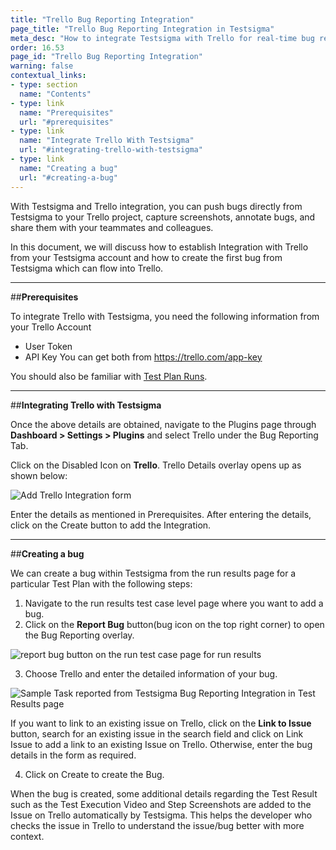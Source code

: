 ```yaml
---
title: "Trello Bug Reporting Integration"
page_title: "Trello Bug Reporting Integration in Testsigma"
meta_desc: "How to integrate Testsigma with Trello for real-time bug reporting during Test Runs"
order: 16.53
page_id: "Trello Bug Reporting Integration"
warning: false
contextual_links:
- type: section
  name: "Contents"
- type: link
  name: "Prerequisites"
  url: "#prerequisites"
- type: link
  name: "Integrate Trello With Testsigma"
  url: "#integrating-trello-with-testsigma"
- type: link
  name: "Creating a bug"
  url: "#creating-a-bug"
---
```

With Testsigma and Trello integration, you can push bugs directly from Testsigma to your Trello project, capture screenshots, annotate bugs, and share them with your teammates and colleagues.

In this document, we will discuss how to establish Integration with Trello from your Testsigma account and how to create the first bug from Testsigma which can flow into Trello.

---
##**Prerequisites**

To integrate Trello with Testsigma, you need the following information from your Trello Account<br>
  *  User Token
  * API Key
You can get both from https://trello.com/app-key

You should also be familiar with [Test Plan Runs](https://testsigma.com/docs/runs/test-plan-executions/).

---
##**Integrating Trello with Testsigma**

Once the above details are obtained, navigate to the Plugins page through **Dashboard > Settings > Plugins** and select Trello under the Bug Reporting Tab.

Click on the Disabled Icon on **Trello**. Trello Details overlay opens up as shown below:

![Add Trello Integration form](https://docs.testsigma.com/images/trello/add-trello-integration-form.png)

Enter the details as mentioned in Prerequisites. After entering the details, click on the Create button to add the Integration.

---
##**Creating a bug**

We can create a bug within Testsigma from the run results page for a particular Test Plan with the following steps:

  1. Navigate to the run results test case level page where you want to add a bug.
  2. Click on the **Report Bug** button(bug icon on the top right corner) to open the Bug Reporting overlay.

  ![report bug button on the run test case page for run results](https://docs.testsigma.com/images/trello/run-results-test-case-page-report-bug-button-trello.png)

  3. Choose Trello and enter the detailed information of your bug.

![Sample Task reported from Testsigma Bug Reporting Integration in Test Results page](https://docs.testsigma.com/images/trello/plugins-create-trello-bug-form-filled.png)

If you want to link to an existing issue on Trello, click on the **Link to Issue** button, search for an existing issue in the search field and click on Link Issue to add a link to an existing Issue on Trello. Otherwise, enter the bug details in the form as required.

  4. Click on Create to create the Bug.

When the bug is created, some additional details regarding the Test Result such as the Test Execution Video and Step Screenshots are added to the Issue on Trello automatically by Testsigma. This helps the developer who checks the issue in Trello to understand the issue/bug better with more context.



